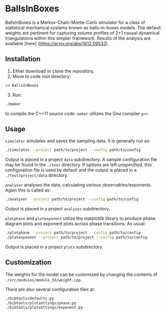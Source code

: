 # BallsInBoxes

BallsInBoxes is a Markov-Chain-Monte-Carlo simulator for a class of statistical mechanical systems known as
balls-in-boxes models.  The default weights are pertinent for capturing volume
profiles of 2+1 causal dynamical triangulations within this simpler framework.
Results of the analysis are available [here] (https://arxiv.org/abs/1612.09533).

## Installation

1. Either download or clone the repository.
2. Move to code root directory:
```bash
cd BallsInBoxes
```
3. Run:
```bash
./maker
```
to compile the C++11 source code. `maker` utilizes the Gnu compiler `g++`.

## Usage

`simulator` simulates and saves the sampling data. It is generally run as:
```bash
./simulator --project path/to/project --config path/to/config
```
Output is placed in a project `data` subdirectory.
A sample configuration file may be found in the `./test` directory. If options are
left unspecified, this configuration file is used by default and the output is
placed in a `./test/project/data` directory.

`analyser` analyses the data, calculating various observables/exponents. Again
this is called as:
```bash
./analyser --project path/to/project --config path/to/config
```
Output is placed in a project `analyses` subdirectory.


`plotphase` and `plotexponent` utilize the matplotlib library to produce phase
diagram plots and exponent plots across phase transitions.  As usual:
```bash
./plotphase --project path/to/project --config path/to/config
./plotexponent --project path/to/project --config path/to/config
```
Output is placed in a project `plots` subdirectory.

## Customization

The weights for the model can be customized by changing the contents of
`./src/modules/module_3d/weight.cpp`.

There are also several configuration files at:
```bash
./bibtools/defaults.py
./bibtools/plotsettings/phase.py
./bibtools/plotsettings/exponent.py
```
